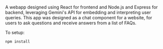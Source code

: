 A webapp designed using React for frontend and Node.js and Express for backend, leveraging Gemini's API for embedding and interpreting user queries. This app was designed as a chat component for a website, for users to ask questions and receive answers from a list of FAQs.

To setup:

`npm install`
